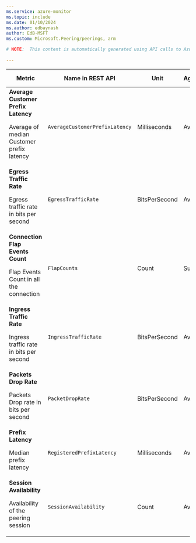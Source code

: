```yaml
---
ms.service: azure-monitor
ms.topic: include
ms.date: 01/10/2024
ms.author: edbaynash
author: EdB-MSFT
ms.custom: Microsoft.Peering/peerings, arm

# NOTE:  This content is automatically generated using API calls to Azure. Any edits made on these files will be overwritten in the next run of the script. 
 
---
```


  
  
|Metric|Name in REST API|Unit|Aggregation|Dimensions|Time Grains|DS Export|
|---|---|---|---|---|---|---|
|**Average Customer Prefix Latency**<p><p>Average of median Customer prefix latency |`AverageCustomerPrefixLatency` |Milliseconds |Average |`RegisteredAsnName`|PT1H |Yes|
|**Egress Traffic Rate**<p><p>Egress traffic rate in bits per second |`EgressTrafficRate` |BitsPerSecond |Average |`ConnectionId`, `SessionIp`, `TrafficClass`|PT1M, PT5M, PT1H |Yes|
|**Connection Flap Events Count**<p><p>Flap Events Count in all the connection |`FlapCounts` |Count |Sum |`ConnectionId`, `SessionIp`|PT1M, PT5M, PT1H |Yes|
|**Ingress Traffic Rate**<p><p>Ingress traffic rate in bits per second |`IngressTrafficRate` |BitsPerSecond |Average |`ConnectionId`, `SessionIp`, `TrafficClass`|PT1M, PT5M, PT1H |Yes|
|**Packets Drop Rate**<p><p>Packets Drop rate in bits per second |`PacketDropRate` |BitsPerSecond |Average |`ConnectionId`, `SessionIp`, `TrafficClass`|PT1M, PT5M, PT1H |Yes|
|**Prefix Latency**<p><p>Median prefix latency |`RegisteredPrefixLatency` |Milliseconds |Average |`RegisteredPrefixName`|PT1H |Yes|
|**Session Availability**<p><p>Availability of the peering session |`SessionAvailability` |Count |Average |`ConnectionId`, `SessionIp`|PT5M, PT1H |Yes|